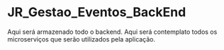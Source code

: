 # JR_Gestao_Eventos_BackEnd
Aqui será armazenado todo o backend. Aqui será contemplato todos os microserviços que serão utilizados pela aplicação. 
